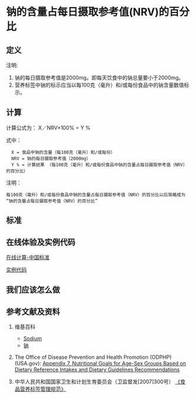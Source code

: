 # 钠的含量占每日摄取参考值(NRV)的百分比

## 定义

注明:

1. 钠的每日摄取参考值是2000mg。即每天饮食中的钠总量要小于2000mg。
2. 营养标签中钠的标示应当以每100克（毫升）和/或每份食品中的钠含量数值标示。

## 计算

计算公式为： X／NRV×100% = Y %	

式中： 

	  X = 食品中钠的含量（每100克（毫升）和/或每份）	  
      NRV = 钠的每日摄取参考值（2000mg）
	  Y % = 计算结果 （每100克（毫升）和/或每份食品中钠的含量占每日摄取参考值（NRV）的百分比）

注明：

	每100克（毫升）和/或每份食品中钠的含量占每日摄取参考值（NRV）的百分比以后简略成为 “钠的含量占每日摄取参考值（NRV）的百分比”	

## 标准

## 在线体验及实例代码

[在线计算-中国标准](https://jsfiddle.net/quanbinn/2drkp14n/)

[实例代码](https://github.com/quanbinn/Basic-Health-Knowledge-We-Need-To-Learn/tree/master/code/%E4%BD%93%E9%AA%8C%E8%90%A5%E5%85%BB%E7%B4%A0%E7%9A%84%E5%90%AB%E9%87%8F%E5%8D%A0%E6%AF%8F%E6%97%A5%E6%91%84%E5%8F%96%E5%8F%82%E8%80%83%E5%80%BC(NRV)%E7%9A%84%E7%99%BE%E5%88%86%E6%AF%94/%E9%92%A0)

## 我们应该怎么做

## 参考文献及资料

1. 维基百科
	- [Sodium](https://en.wikipedia.org/wiki/Sodium)
	- [钠](https://zh.wikipedia.org/wiki/%E9%92%A0)

2. The Office of Disease Prevention and Health Promotion (ODPHP) (USA.gov): [Appendix 7. Nutritional Goals for Age-Sex Groups Based on Dietary Reference Intakes and Dietary Guidelines Recommendations](https://health.gov/dietaryguidelines/2015/guidelines/appendix-7/)

3. 中华人民共和国国家卫生和计划生育委员会（卫监督发[2007]300号） [《食品营养标签管理规范》](http://www.nhfpc.gov.cn/sps/s3593/200804/e6c1613d28004cf095546ab84723834b.shtml)

